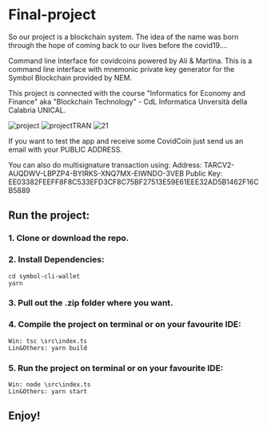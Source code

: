 # Final-project
So our project is a blockchain system. The idea of the name was born through the hope of coming back to our lives before the covid19....

Command line Interface for covidcoins powered by Ali & Martina. 
This is a command line interface with mnemonic private key generator for the Symbol Blockchain provided by NEM. 

This project is connected with the course "Informatics for Economy and Finance" aka "Blockchain Technology" - CdL Informatica Unversità della Calabria UNICAL.

![project](https://user-images.githubusercontent.com/66486002/86897903-5351f280-c108-11ea-910f-ec600ee69499.png)
![projectTRAN](https://user-images.githubusercontent.com/66486002/86897920-56e57980-c108-11ea-82b6-c8283174b083.png)
![21](https://user-images.githubusercontent.com/66486002/86897928-58af3d00-c108-11ea-81b5-5629596a0c5a.png)

If you want to test the app and receive some CovidCoin just send us an email with your PUBLIC ADDRESS.

You can also do multisignature transaction using:
Address: TARCV2-AUQDWV-LBPZP4-BYIRKS-XNQ7MX-EIWNDO-3VEB
Public Key: EE03382FEEFF8F8C533EFD3CF8C75BF27513E59E61EEE32AD5B1462F16CB5889

## Run the project:

### 1. Clone or download the repo.

### 2. Install Dependencies:

    cd symbol-cli-wallet
    yarn

### 3. Pull out the .zip folder where you want.

### 4. Compile the project on terminal or on your favourite IDE:

    Win: tsc \src\index.ts
    Lin&Others: yarn build

### 5. Run the project on terminal or on your favourite IDE:

    Win: node \src\index.ts
    Lin&Others: yarn start

## Enjoy!
